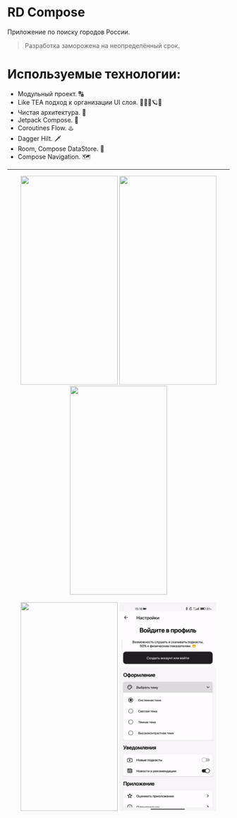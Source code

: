 # RD Compose

Приложение по поиску городов России.
> Разработка заморожена на неопределённый срок.

# Используемые технологии:

* Модульный проект. 🔠
* Like TEA подход к организации UI слоя. 🔭🌌🌠🪐✨
* Чистая архитектура. 🙈
* Jetpack Compose. 🤖
* Coroutines Flow. ♨️
* Dagger Hilt. 🗡️
* Room, Compose DataStore. 💽
* Compose Navigation. 🗺️

***
<p></p>
<p align="center">
  <img src="assets/1.gif" width="220" height="472">
  <img src="assets/2.gif" width="220" height="472">
  <img src="assets/3.gif" width="220" height="472">
</p>
<p></p>
<p align="center">
  <img src="assets/4.gif" width="220" height="472">
  <img src="assets/5.gif" width="220" height="472">
</p>